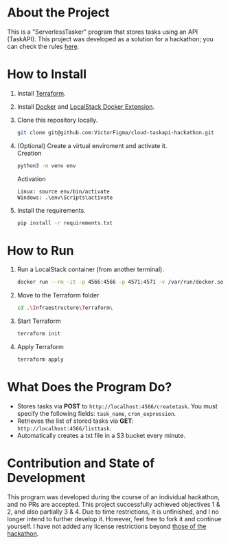 # About the Project
This is a "ServerlessTasker" program that stores tasks using an API (TaskAPI). This project was developed as a solution for a hackathon; you can check the rules [here](challenge.md).

# How to Install
1. Install [Terraform](https://developer.hashicorp.com/terraform/install).

2. Install [Docker](https://docs.docker.com/get-docker/) and [LocalStack Docker Extension](https://docs.localstack.cloud/user-guide/tools/localstack-docker-extension/).

3. Clone this repository locally.
    ```bash
    git clone git@github.com:VictorFigma/cloud-taskapi-hackathon.git
    ```
4. (Optional) Create a virtual enviroment and activate it.<br>
    Creation
    ```bash
    python3 -m venv env 
    ```
    Activation
    ```
    Linux: source env/bin/activate
    Windows: .\env\Scripts\activate
    ```
5. Install the requirements.
    ```bash
    pip install -r requirements.txt
    ```

# How to Run
1. Run a LocalStack container (from another terminal).
    ```bash
    docker run --rm -it -p 4566:4566 -p 4571:4571 -v /var/run/docker.sock:/var/run/docker.sock localstack/localstack
    ```
2. Move to the Terraform folder
    ```bash
    cd .\Infraestructure\Terraform\      
    ```
3. Start Terraform
    ```bash
    terraform init     
    ```
4. Apply Terraform
    ```bash
    terraform apply     
    ```

# What Does the Program Do?

- Stores tasks via **POST** to `http://localhost:4566/createtask`. You must specify the following fields: `task_name`, `cron_expression`.
- Retrieves the list of stored tasks via **GET**: `http://localhost:4566/listtask`.
- Automatically creates a txt file in a S3 bucket every minute.

# Contribution and State of Development
This program was developed during the course of an individual hackathon, and no PRs are accepted. This project successfully achieved objectives 1 & 2, and also partially 3 & 4. Due to time restrictions, it is unfinished, and I no longer intend to further develop it. However, feel free to fork it and continue yourself. I have not added any license restrictions beyond [those of the hackathon](https://github.com/nuwe-io/nuwehack-cloud-tasker).